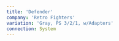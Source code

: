 ```yaml
---
title: 'Defender'
company: 'Retro Fighters'
variation: 'Gray, PS 3/2/1, w/Adapters'
connection: System
---
```

